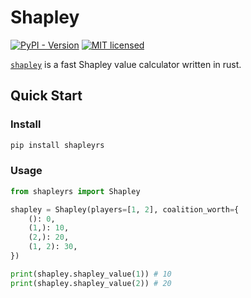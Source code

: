# Shapley


[![PyPI - Version](https://img.shields.io/pypi/v/shapleyrs)](https://pypi.org/project/shapleyrs/)
[![MIT licensed](https://img.shields.io/badge/license-MIT-blue.svg)](./LICENSE)


[`shapley`](https://github.com/shenxiangzhuang/shapley)
is a fast Shapley value calculator written in rust.


## Quick Start

### Install

```bash
pip install shapleyrs
```


### Usage

```python
from shapleyrs import Shapley

shapley = Shapley(players=[1, 2], coalition_worth={
    (): 0,
    (1,): 10,
    (2,): 20,
    (1, 2): 30,
})

print(shapley.shapley_value(1)) # 10
print(shapley.shapley_value(2)) # 20
```
